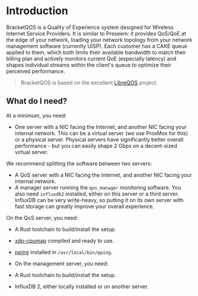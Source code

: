 # Introduction

BracketQOS is a Quality of Experience system designed for Wireless Internet Service Providers. It is similar to Preseem: it provides QoS/QoE at the edge of your network, loading your network topology from your network management software (currently UISP). Each customer has a CAKE queue applied to them, which both limits their available bandwidth to match their billing plan and actively monitors current QoE (especially latency) and shapes individual streams within the client's queue to optimize their perceived performance.

> BracketQOS is based on the excellent [LibreQOS](https://github.com/rchac/LibreQoS) project.

## What do I need?

At a minimum, you need:

* One server with a NIC facing the Internet, and another NIC facing your internal network. This can be a virtual server (we use ProxMox for this) or a physical server. Physical servers have significantly better overall performance - but you can easily shape 2 Gbps on a decent-sized virtual server.

We recommend splitting the software between two servers:

* A QoS server with a NIC facing the Internet, and another NIC facing your internal network.
* A manager server running the `qos_manager` monitoring software. You also need `influxdb2` installed, either on this server or a third server. InfluxDB can be very write-heavy, so putting it on its own server with fast storage can greatly improve your overall experience.

On the QoS server, you need:

* A Rust toolchain to build/install the setup.
* [xdp-cpumap](https://github.com/xdp-project/xdp-cpumap-tc/tree/888cc7712f2516d386a837aee67c5b05bd04edfa) compiled and ready to use.
* [pping](https://github.com/pollere/pping) installed in `/usr/local/bin/pping`.

* On the management server, you need:

* A Rust toolchain to build/install the setup.
* InfluxDB 2, either locally installed or on another server.

##